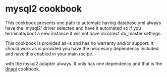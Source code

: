 mysql2 cookbook
===============

This cookbook presents one path to automate having database.yml always
have the 'mysql2' driver selected and have it automated so if you
terminate/boot a new instance it will not have incorrect db_master
settings.

This cookbook is provided as-is and has no warranty and/or support.  It
should work as is provided you have the neccesary dependency included
and have this enabled in your main recipe.

with the mysql2 adapter always.  It only has one dependency and that is
the [dnapi][1] cookbook.

[1]: https://github.com/damm/ey-cloud-recipes/tree/master/cookbooks/dnapi
